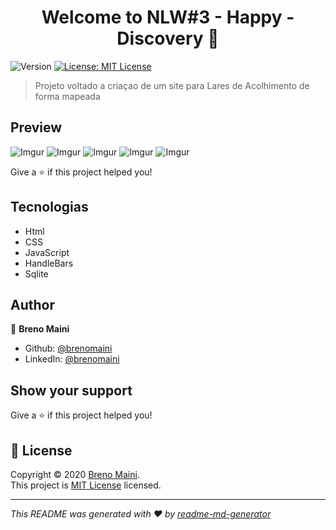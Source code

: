 <h1 align="center">Welcome to NLW#3 - Happy - Discovery 👋</h1>
<p>
  <img alt="Version" src="https://img.shields.io/badge/version-(1.0.2)-blue.svg?cacheSeconds=2592000" />
  <a href="https://choosealicense.com/licenses/mit/" target="_blank">
    <img alt="License: MIT License" src="https://img.shields.io/badge/License-MIT License-yellow.svg" />
  </a>
</p>

> Projeto voltado a criaçao de um site para  Lares de Acolhimento de forma mapeada
## Preview

 ![Imgur](https://imgur.com/CvQOCWA.png)
 ![Imgur](https://imgur.com/DBNWpdj.png)
 ![Imgur](https://imgur.com/DoNGFAp.png)
 ![Imgur](https://imgur.com/Zs3rV04.png)
 ![Imgur](https://imgur.com/Zs3rV04.png)

Give a ⭐️ if this project helped you!



## Tecnologias

 - Html
 - CSS
 - JavaScript
 - HandleBars
 - Sqlite
## Author

👤 **Breno Maini**

* Github: [@brenomaini](https://github.com/brenomaini)
* LinkedIn: [@brenomaini](https://linkedin.com/in/brenomaini)


## Show your support

Give a ⭐️ if this project helped you!

## 📝 License

Copyright © 2020 [Breno Maini](https://github.com/brenomaini).<br />
This project is [MIT License](https://choosealicense.com/licenses/mit/) licensed.

***
_This README was generated with ❤️ by [readme-md-generator](https://github.com/kefranabg/readme-md-generator)_
